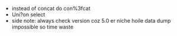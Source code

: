 - instead of concat do con%3fcat
- Uni?on select
- side note: always check version coz 5.0 er niche hoile data dump impossible so time waste